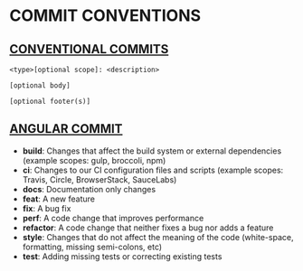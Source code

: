 # COMMIT CONVENTIONS
## [CONVENTIONAL COMMITS](https://www.conventionalcommits.org/en/v1.0.0/)
    <type>[optional scope]: <description>

    [optional body]

    [optional footer(s)]

## [ANGULAR COMMIT](https://github.com/angular/angular/blob/22b96b9/CONTRIBUTING.md#type)
* **build**: Changes that affect the build system or external dependencies (example scopes: gulp, broccoli, npm)
* **ci**: Changes to our CI configuration files and scripts (example scopes: Travis, Circle, BrowserStack, SauceLabs)
* **docs**: Documentation only changes
* **feat**: A new feature
* **fix**: A bug fix
* **perf**: A code change that improves performance
* **refactor**: A code change that neither fixes a bug nor adds a feature
* **style**: Changes that do not affect the meaning of the code (white-space, formatting, missing semi-colons, etc)
* **test**: Adding missing tests or correcting existing tests
